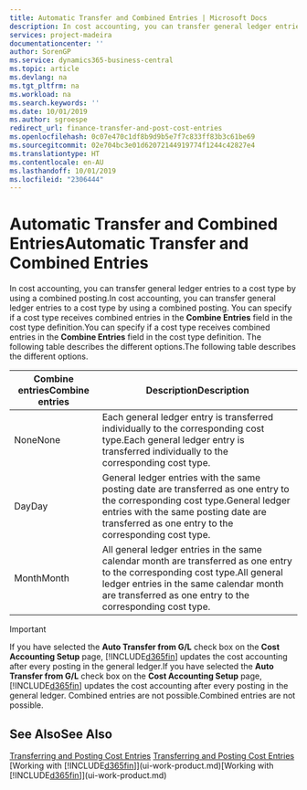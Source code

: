 ```yaml
---
title: Automatic Transfer and Combined Entries | Microsoft Docs
description: In cost accounting, you can transfer general ledger entries to a cost type by using a combined posting. You can specify if a cost type receives combined entries in the **Combine Entries** field in the cost type definition. The following table describes the different options.
services: project-madeira
documentationcenter: ''
author: SorenGP
ms.service: dynamics365-business-central
ms.topic: article
ms.devlang: na
ms.tgt_pltfrm: na
ms.workload: na
ms.search.keywords: ''
ms.date: 10/01/2019
ms.author: sgroespe
redirect_url: finance-transfer-and-post-cost-entries
ms.openlocfilehash: 0c07e470c1df8b9d9b5e7f7c833ff83b3c61be69
ms.sourcegitcommit: 02e704bc3e01d62072144919774f1244c42827e4
ms.translationtype: HT
ms.contentlocale: en-AU
ms.lasthandoff: 10/01/2019
ms.locfileid: "2306444"
---
```

# <a name="automatic-transfer-and-combined-entries"></a><span data-ttu-id="baceb-105">Automatic Transfer and Combined Entries</span><span class="sxs-lookup"><span data-stu-id="baceb-105">Automatic Transfer and Combined Entries</span></span>
<span data-ttu-id="baceb-106">In cost accounting, you can transfer general ledger entries to a cost type by using a combined posting.</span><span class="sxs-lookup"><span data-stu-id="baceb-106">In cost accounting, you can transfer general ledger entries to a cost type by using a combined posting.</span></span> <span data-ttu-id="baceb-107">You can specify if a cost type receives combined entries in the **Combine Entries** field in the cost type definition.</span><span class="sxs-lookup"><span data-stu-id="baceb-107">You can specify if a cost type receives combined entries in the **Combine Entries** field in the cost type definition.</span></span> <span data-ttu-id="baceb-108">The following table describes the different options.</span><span class="sxs-lookup"><span data-stu-id="baceb-108">The following table describes the different options.</span></span>  

|<span data-ttu-id="baceb-109">Combine entries</span><span class="sxs-lookup"><span data-stu-id="baceb-109">Combine entries</span></span>|<span data-ttu-id="baceb-110">Description</span><span class="sxs-lookup"><span data-stu-id="baceb-110">Description</span></span>|  
|---------------------|-----------------|  
|<span data-ttu-id="baceb-111">None</span><span class="sxs-lookup"><span data-stu-id="baceb-111">None</span></span>|<span data-ttu-id="baceb-112">Each general ledger entry is transferred individually to the corresponding cost type.</span><span class="sxs-lookup"><span data-stu-id="baceb-112">Each general ledger entry is transferred individually to the corresponding cost type.</span></span>|  
|<span data-ttu-id="baceb-113">Day</span><span class="sxs-lookup"><span data-stu-id="baceb-113">Day</span></span>|<span data-ttu-id="baceb-114">General ledger entries with the same posting date are transferred as one entry to the corresponding cost type.</span><span class="sxs-lookup"><span data-stu-id="baceb-114">General ledger entries with the same posting date are transferred as one entry to the corresponding cost type.</span></span>|  
|<span data-ttu-id="baceb-115">Month</span><span class="sxs-lookup"><span data-stu-id="baceb-115">Month</span></span>|<span data-ttu-id="baceb-116">All general ledger entries in the same calendar month are transferred as one entry to the corresponding cost type.</span><span class="sxs-lookup"><span data-stu-id="baceb-116">All general ledger entries in the same calendar month are transferred as one entry to the corresponding cost type.</span></span>|  

> [!IMPORTANT]  
>  <span data-ttu-id="baceb-117">If you have selected the **Auto Transfer from G/L** check box on the **Cost Accounting Setup** page, [!INCLUDE[d365fin](includes/d365fin_md.md)] updates the cost accounting after every posting in the general ledger.</span><span class="sxs-lookup"><span data-stu-id="baceb-117">If you have selected the **Auto Transfer from G/L** check box on the **Cost Accounting Setup** page, [!INCLUDE[d365fin](includes/d365fin_md.md)] updates the cost accounting after every posting in the general ledger.</span></span> <span data-ttu-id="baceb-118">Combined entries are not possible.</span><span class="sxs-lookup"><span data-stu-id="baceb-118">Combined entries are not possible.</span></span>  

## <a name="see-also"></a><span data-ttu-id="baceb-119">See Also</span><span class="sxs-lookup"><span data-stu-id="baceb-119">See Also</span></span>  
 <span data-ttu-id="baceb-120">[Transferring and Posting Cost Entries](finance-transfer-and-post-cost-entries.md) </span><span class="sxs-lookup"><span data-stu-id="baceb-120">[Transferring and Posting Cost Entries](finance-transfer-and-post-cost-entries.md) </span></span>  
 <span data-ttu-id="baceb-121">[Working with [!INCLUDE[d365fin](includes/d365fin_md.md)]](ui-work-product.md)</span><span class="sxs-lookup"><span data-stu-id="baceb-121">[Working with [!INCLUDE[d365fin](includes/d365fin_md.md)]](ui-work-product.md)</span></span>
